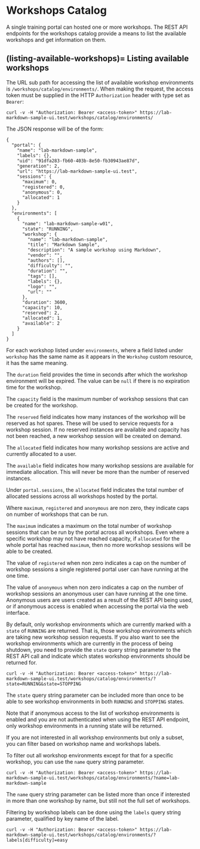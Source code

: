 Workshops Catalog
=================

A single training portal can hosted one or more workshops. The REST API endpoints for the workshops catalog provide a means to list the available workshops and get information on them.

(listing-available-workshops)=
Listing available workshops
---------------------------

The URL sub path for accessing the list of available workshop environments is ``/workshops/catalog/environments/``. When making the request, the access token must be supplied in the HTTP ``Authorization`` header with type set as ``Bearer``:

```
curl -v -H "Authorization: Bearer <access-token>" https://lab-markdown-sample-ui.test/workshops/catalog/environments/
```

The JSON response will be of the form:

```
{
  "portal": {
    "name": "lab-markdown-sample",
    "labels": {},
    "uid": "91dfa283-fb60-403b-8e50-fb30943ae87d",
    "generation": 2,
    "url": "https://lab-markdown-sample-ui.test",
    "sessions": {
      "maximum": 0,
      "registered": 0,
      "anonymous": 0,
      "allocated": 1
    }
  },
  "environments": [
    {
      "name": "lab-markdown-sample-w01",
      "state": "RUNNING",
      "workshop": {
        "name": "lab-markdown-sample",
        "title": "Markdown Sample",
        "description": "A sample workshop using Markdown",
        "vendor": "",
        "authors": [],
        "difficulty": "",
        "duration": "",
        "tags": [],
        "labels": {},
        "logo": "",
        "url": ""
      },
      "duration": 3600,
      "capacity": 10,
      "reserved": 2,
      "allocated": 1,
      "available": 2
    }
  ]
}
```

For each workshop listed under ``environments``, where a field listed under ``workshop`` has the same name as it appears in the ``Workshop`` custom resource, it has the same meaning.

The ``duration`` field provides the time in seconds after which the workshop environment will be expired. The value can be ``null`` if there is no expiration time for the workshop.

The ``capacity`` field is the maximum number of workshop sessions that can be created for the workshop.

The ``reserved`` field indicates how many instances of the workshop will be reserved as hot spares. These will be used to service requests for a workshop session. If no reserved instances are available and capacity has not been reached, a new workshop session will be created on demand.

The ``allocated`` field indicates how many workshop sessions are active and currently allocated to a user.

The ``available`` field indicates how many workshop sessions are available for immediate allocation. This will never be more than the number of reserved instances.

Under ``portal.sessions``, the ``allocated`` field indicates the total number of allocated sessions across all workshops hosted by the portal.

Where ``maximum``, ``registered`` and ``anonymous`` are non zero, they indicate caps on number of workshops that can be run.

The ``maximum`` indicates a maximum on the total number of workshop sessions that can be run by the portal across all workshops. Even where a specific workshop may not have reached capacity, if ``allocated`` for the whole portal has reached ``maximum``, then no more workshop sessions will be able to be created.

The value of ``registered`` when non zero indicates a cap on the number of workshop sessions a single registered portal user can have running at the one time.

The value of ``anonymous`` when non zero indicates a cap on the number of workshop sessions an anonymous user can have running at the one time. Anonymous users are users created as a result of the REST API being used, or if anonymous access is enabled when accessing the portal via the web interface.

By default, only workshop environments which are currently marked with a ``state`` of ``RUNNING`` are returned. That is, those workshop environments which are taking new workshop session requests. If you also want to see the workshop environments which are currently in the process of being shutdown, you need to provide the ``state`` query string parameter to the REST API call and indicate which states workshop environments should be returned for.

```
curl -v -H "Authorization: Bearer <access-token>" https://lab-markdown-sample-ui.test/workshops/catalog/environments/?state=RUNNING&state=STOPPING
```

The ``state`` query string parameter can be included more than once to be able to see workshop environments in both ``RUNNING`` and ``STOPPING`` states.

Note that if anonymous access to the list of workshop environments is enabled and you are not authenticated when using the REST API endpoint, only workshop environments in a running state will be returned.

If you are not interested in all workshop environments but only a subset, you can filter based on workshop name and workshops labels.

To filter out all workshop environments except for that for a specific workshop, you can use the ``name`` query string parameter.

```
curl -v -H "Authorization: Bearer <access-token>" https://lab-markdown-sample-ui.test/workshops/catalog/environments/?name=lab-markdown-sample
```

The ``name`` query string parameter can be listed more than once if interested in more than one workshop by name, but still not the full set of workshops.

Filtering by workshop labels can be done using the ``labels`` query string parameter, qualified by key name of the label.

```
curl -v -H "Authorization: Bearer <access-token>" https://lab-markdown-sample-ui.test/workshops/catalog/environments/?labels[difficulty]=easy
```
